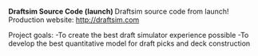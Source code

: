 <b> Draftsim Source Code (launch) </b>
Draftsim source code from launch!
Production website: http://draftsim.com

Project goals:
-To create the best draft simulator experience possible
-To develop the best quantitative model for draft picks and deck construction

